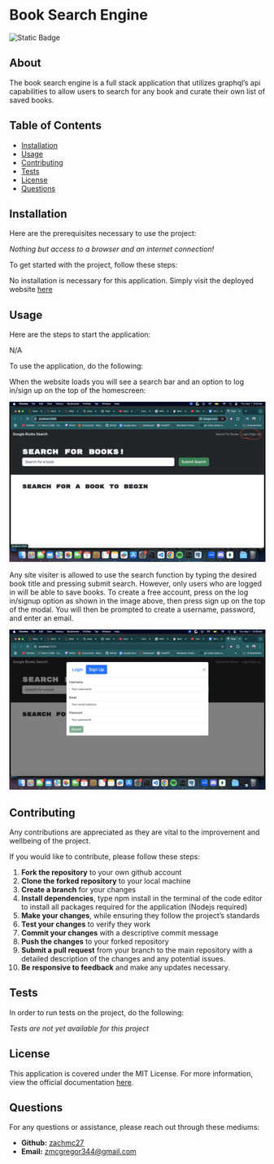 
  # Book Search Engine
  
  ![Static Badge](https://img.shields.io/badge/License-MIT-blue.svg)
  
  ## About

  The book search engine is a full stack application that utilizes graphql’s api capabilities to allow users to search for any book and curate their own list of saved books.
   

   
  ## Table of Contents 
  - [Installation](#installation)
  - [Usage](#usage)
  - [Contributing](#contributing)
  - [Tests](#tests)
  - [License](#license)
  - [Questions](#questions)
   

   
  ## Installation
   
  Here are the prerequisites necessary to use the project:
   
  *Nothing but access to a browser and an internet connection!*
  
  To get started with the project, follow these steps:
   
  No installation is necessary for this application. Simply visit the deployed website [here]()
   

   
  ## Usage 
   
  Here are the steps to start the application:
   
  N/A
  
  To use the application, do the following:

  When the website loads you will see a search bar and an option to log in/sign up on the top of the homescreen:

  ![home](./images/home.png)
  
  Any site visiter is allowed to use the search function by typing the desired book title and pressing submit search. However, only users who are logged in will be able to save books. To create a free account, press on the log in/signup option as shown in the image above, then press sign up on the top of the modal. You will then be prompted to create a username, password, and enter an email.
  
  ![signup](./images/signup.png)
    
  ## Contributing
   
  Any contributions are appreciated as they are vital to the improvement and wellbeing of the project.

  If you would like to contribute, please follow these steps:

  1. **Fork the repository** to your own github account
2. **Clone the forked repository** to your local machine
3. **Create a branch** for your changes
4. **Install dependencies**, type npm install in the terminal of the code editor to install all packages required for the application (Nodejs required)
5. **Make your changes**, while ensuring they follow the project’s standards
6. **Test your changes** to verify they work
7. **Commit your changes** with a descriptive commit message
8. **Push the changes** to your forked repository
9. **Submit a pull request** from your branch to the main repository with a detailed description of the changes and any potential issues.
10. **Be responsive to feedback** and make any updates necessary.

   

   
  ## Tests
   
  In order to run tests on the project, do the following:
   
  *Tests are not yet available for this project*
   

   
  ## License 
   
  This application is covered under the MIT License. For more information, view the official documentation [here](https://opensource.org/license/MIT).
   

   
  ## Questions
   
  For any questions or assistance, please reach out through these mediums:
   
  - **Github:** [zachmc27](https://github.com/zachmc27)
  - **Email:** <zmcgregor344@gmail.com>

  